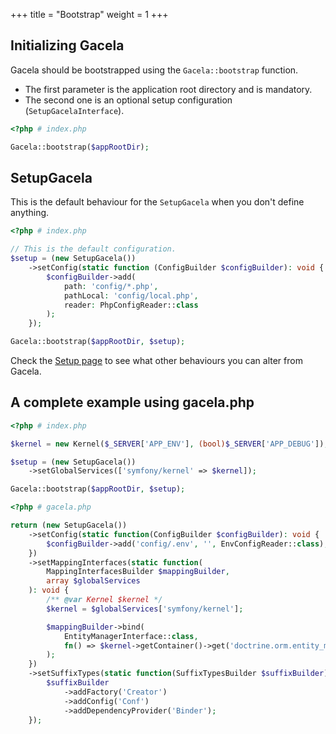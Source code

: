 +++
title = "Bootstrap"
weight = 1
+++

## Initializing Gacela

Gacela should be bootstrapped using the `Gacela::bootstrap` function.<br>
- The first parameter is the application root directory and is mandatory.
- The second one is an optional setup configuration (`SetupGacelaInterface`).

```php
<?php # index.php

Gacela::bootstrap($appRootDir);
```

## SetupGacela
This is the default behaviour for the `SetupGacela` when you don't define anything. 

```php
<?php # index.php

// This is the default configuration.
$setup = (new SetupGacela())
    ->setConfig(static function (ConfigBuilder $configBuilder): void {
        $configBuilder->add(
            path: 'config/*.php',
            pathLocal: 'config/local.php',
            reader: PhpConfigReader::class
        );
    });

Gacela::bootstrap($appRootDir, $setup);
```

Check the [Setup page](/docs/setup/) to see what other behaviours you can alter from Gacela.

## A complete example using gacela.php

```php
<?php # index.php

$kernel = new Kernel($_SERVER['APP_ENV'], (bool)$_SERVER['APP_DEBUG']);

$setup = (new SetupGacela())
    ->setGlobalServices(['symfony/kernel' => $kernel]);

Gacela::bootstrap($appRootDir, $setup);
```

```php
<?php # gacela.php

return (new SetupGacela())
    ->setConfig(static function(ConfigBuilder $configBuilder): void {
        $configBuilder->add('config/.env', '', EnvConfigReader::class);
    })
    ->setMappingInterfaces(static function(
        MappingInterfacesBuilder $mappingBuilder,
        array $globalServices
    ): void {
        /** @var Kernel $kernel */
        $kernel = $globalServices['symfony/kernel'];

        $mappingBuilder->bind(
            EntityManagerInterface::class,
            fn() => $kernel->getContainer()->get('doctrine.orm.entity_manager')
        );
    })
    ->setSuffixTypes(static function(SuffixTypesBuilder $suffixBuilder): void {
        $suffixBuilder
            ->addFactory('Creator')
            ->addConfig('Conf')
            ->addDependencyProvider('Binder');
    });
```

